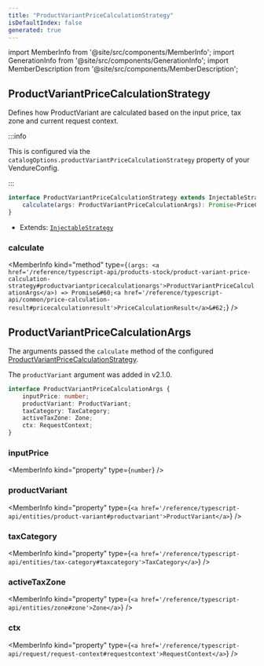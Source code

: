```yaml
---
title: "ProductVariantPriceCalculationStrategy"
isDefaultIndex: false
generated: true
---
```

<!-- This file was generated from the Vendure source. Do not modify. Instead, re-run the "docs:build" script -->
import MemberInfo from '@site/src/components/MemberInfo';
import GenerationInfo from '@site/src/components/GenerationInfo';
import MemberDescription from '@site/src/components/MemberDescription';


## ProductVariantPriceCalculationStrategy

<GenerationInfo sourceFile="packages/core/src/config/catalog/product-variant-price-calculation-strategy.ts" sourceLine="22" packageName="@bb-vendure/core" />

Defines how ProductVariant are calculated based on the input price, tax zone and current request context.

:::info

This is configured via the `catalogOptions.productVariantPriceCalculationStrategy` property of
your VendureConfig.

:::

```ts title="Signature"
interface ProductVariantPriceCalculationStrategy extends InjectableStrategy {
    calculate(args: ProductVariantPriceCalculationArgs): Promise<PriceCalculationResult>;
}
```
* Extends: <code><a href='/reference/typescript-api/common/injectable-strategy#injectablestrategy'>InjectableStrategy</a></code>



<div className="members-wrapper">

### calculate

<MemberInfo kind="method" type={`(args: <a href='/reference/typescript-api/products-stock/product-variant-price-calculation-strategy#productvariantpricecalculationargs'>ProductVariantPriceCalculationArgs</a>) => Promise&#60;<a href='/reference/typescript-api/common/price-calculation-result#pricecalculationresult'>PriceCalculationResult</a>&#62;`}   />




</div>


## ProductVariantPriceCalculationArgs

<GenerationInfo sourceFile="packages/core/src/config/catalog/product-variant-price-calculation-strategy.ts" sourceLine="35" packageName="@bb-vendure/core" />

The arguments passed the `calculate` method of the configured <a href='/reference/typescript-api/products-stock/product-variant-price-calculation-strategy#productvariantpricecalculationstrategy'>ProductVariantPriceCalculationStrategy</a>.

The `productVariant` argument was added in v2.1.0.

```ts title="Signature"
interface ProductVariantPriceCalculationArgs {
    inputPrice: number;
    productVariant: ProductVariant;
    taxCategory: TaxCategory;
    activeTaxZone: Zone;
    ctx: RequestContext;
}
```

<div className="members-wrapper">

### inputPrice

<MemberInfo kind="property" type={`number`}   />


### productVariant

<MemberInfo kind="property" type={`<a href='/reference/typescript-api/entities/product-variant#productvariant'>ProductVariant</a>`}   />


### taxCategory

<MemberInfo kind="property" type={`<a href='/reference/typescript-api/entities/tax-category#taxcategory'>TaxCategory</a>`}   />


### activeTaxZone

<MemberInfo kind="property" type={`<a href='/reference/typescript-api/entities/zone#zone'>Zone</a>`}   />


### ctx

<MemberInfo kind="property" type={`<a href='/reference/typescript-api/request/request-context#requestcontext'>RequestContext</a>`}   />




</div>
